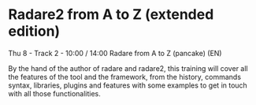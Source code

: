Radare2 from A to Z (extended edition)
======================================

Thu 8 - Track 2 - 10:00 / 14:00 Radare from A to Z (pancake) (EN)

By the hand of the author of radare and radare2, this training will cover all the features of the tool and the framework, from the history, commands syntax, libraries, plugins and features with some examples to get in touch with all those functionalities.
